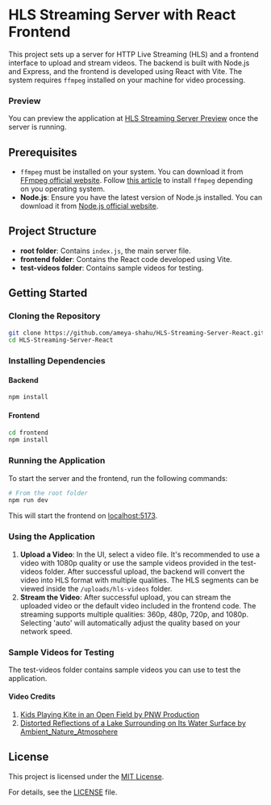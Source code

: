 # HLS Streaming Server with React Frontend

This project sets up a server for HTTP Live Streaming (HLS) and a frontend interface to upload and stream videos. The backend is built with Node.js and Express, and the frontend is developed using React with Vite. The system requires `ffmpeg` installed on your machine for video processing. 

### Preview
You can preview the application at [HLS Streaming Server Preview](https://hls-streaming-server-react.vercel.app/) once the server is running.

## Prerequisites

- `ffmpeg` must be installed on your system. You can download it from [FFmpeg official website](https://ffmpeg.org/download.html). Follow [this article](https://www.hostinger.com/tutorials/how-to-install-ffmpeg) to install `ffmpeg` depending on you operating system.
- **Node.js**: Ensure you have the latest version of Node.js installed. You can download it from [Node.js official website](https://nodejs.org/).

## Project Structure

- **root folder**: Contains `index.js`, the main server file.
- **frontend folder**: Contains the React code developed using Vite.
- **test-videos folder**: Contains sample videos for testing.

## Getting Started

### Cloning the Repository

```bash
git clone https://github.com/ameya-shahu/HLS-Streaming-Server-React.git
cd HLS-Streaming-Server-React
```
### Installing Dependencies

#### Backend

```bash
npm install
```
#### Frontend

```bash
cd frontend
npm install
```

### Running the Application
To start the server and the frontend, run the following commands:

```bash
# From the root folder
npm run dev
```
This will start the frontend on [localhost:5173](http://localhost:5173).

### Using the Application

1. **Upload a Video**: In the UI, select a video file. It's recommended to use a video with 1080p quality or use the sample videos provided in the test-videos folder. After successful upload, the backend will convert the video into HLS format with multiple qualities. The HLS segments can be viewed inside the `/uploads/hls-videos` folder.
2. **Stream the Video**: After successful upload, you can stream the uploaded video or the default video included in the frontend code. The streaming supports multiple qualities: 360p, 480p, 720p, and 1080p. Selecting 'auto' will automatically adjust the quality based on your network speed.

### Sample Videos for Testing
The test-videos folder contains sample videos you can use to test the application.
#### Video Credits
1. [Kids Playing Kite in an Open Field by PNW Production](https://www.pexels.com/video/kids-playing-kite-in-an-open-field-8577673/)
2. [Distorted Reflections of a Lake Surrounding on Its Water Surface by Ambient_Nature_Atmosphere](https://www.pexels.com/video/distorted-reflections-of-a-lake-surrounding-on-its-water-surface-3230808/)


## License

This project is licensed under the [MIT License](LICENSE).

For details, see the [LICENSE](LICENSE) file.